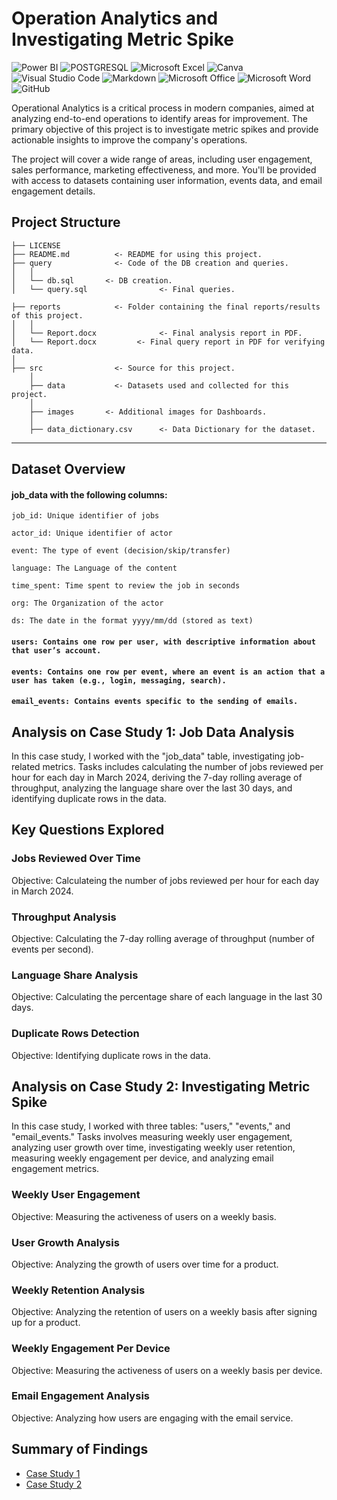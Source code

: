 # Operation Analytics and Investigating Metric Spike
![Power BI](https://img.shields.io/badge/power_bi-F2C811?style=for-the-badge&logo=powerbi&logoColor=black)
![POSTGRESQL](https://img.shields.io/badge/PostgreSQL-4169E1.svg?style=for-the-badge&logo=PostgreSQL&logoColor=white)
![Microsoft Excel](https://img.shields.io/badge/Microsoft_Excel-217346?style=for-the-badge&logo=microsoft-excel&logoColor=white)
![Canva](https://img.shields.io/badge/Canva-%2300C4CC.svg?style=for-the-badge&logo=Canva&logoColor=white)
![Visual Studio Code](https://img.shields.io/badge/Visual%20Studio%20Code-0078d7.svg?style=for-the-badge&logo=visual-studio-code&logoColor=white)
![Markdown](https://img.shields.io/badge/markdown-%23000000.svg?style=for-the-badge&logo=markdown&logoColor=white)
![Microsoft Office](https://img.shields.io/badge/Microsoft_Office-D83B01?style=for-the-badge&logo=microsoft-office&logoColor=white)
![Microsoft Word](https://img.shields.io/badge/Microsoft_Word-2B579A?style=for-the-badge&logo=microsoft-word&logoColor=white)
![GitHub](https://img.shields.io/badge/github-%23121011.svg?style=for-the-badge&logo=github&logoColor=white)


Operational Analytics is a critical process in modern companies, aimed at analyzing end-to-end operations to identify areas for improvement. The primary objective of this project is to investigate metric spikes and provide actionable insights to improve the company's operations. 

The project will cover a wide range of areas, including user engagement, sales performance, marketing effectiveness, and more. You'll be provided with access to datasets containing user information, events data, and email engagement details.


## Project Structure

    ├── LICENSE
    ├── README.md          <- README for using this project.
    ├── query              <- Code of the DB creation and queries.
    │   │
    │   └── db.sql       <- DB creation.
    │   └── query.sql                <- Final queries.

    ├── reports            <- Folder containing the final reports/results of this project.
    │   │
    │   └── Report.docx              <- Final analysis report in PDF.
    │   └── Report.docx         <- Final query report in PDF for verifying data.
    │   
    ├── src                <- Source for this project.
        │
        ├── data           <- Datasets used and collected for this project.
        │   
        ├── images       <- Additional images for Dashboards.
        │
        ├── data_dictionary.csv      <- Data Dictionary for the dataset.

  
--------






## Dataset Overview
#### job_data with the following columns:
```job_id: Unique identifier of jobs``` 

```actor_id: Unique identifier of actor```

```event: The type of event (decision/skip/transfer)```

```language: The Language of the content```

```time_spent: Time spent to review the job in seconds```

```org: The Organization of the actor```

```ds: The date in the format yyyy/mm/dd (stored as text)```

#### ```users: Contains one row per user, with descriptive information about that user’s account.```

#### ```events: Contains one row per event, where an event is an action that a user has taken (e.g., login, messaging, search).```

#### ```email_events: Contains events specific to the sending of emails.```

## Analysis on Case Study 1: Job Data Analysis
In this case study, I worked with the "job_data" table, investigating job-related metrics.  Tasks includes calculating the number of jobs reviewed per hour for each day in March 2024, deriving the 7-day rolling average of throughput, analyzing the language share over the last 30 days, and identifying duplicate rows in the data.
## Key Questions Explored

### Jobs Reviewed Over Time
Objective: Calculateing the number of jobs reviewed per hour for each day in March 2024.
### Throughput Analysis
Objective: Calculating the 7-day rolling average of throughput (number of events per second).
### Language Share Analysis
Objective: Calculating the percentage share of each language in the last 30 days.
### Duplicate Rows Detection
Objective: Identifying duplicate rows in the data.

## Analysis on Case Study 2: Investigating Metric Spike
In this case study, I worked with three tables: "users," "events," and "email_events." Tasks involves measuring weekly user engagement, analyzing user growth over time, investigating weekly user retention, measuring weekly engagement per device, and analyzing email engagement metrics.

### Weekly User Engagement
Objective: Measuring the activeness of users on a weekly basis.

### User Growth Analysis
Objective: Analyzing the growth of users over time for a product.

### Weekly Retention Analysis
Objective: Analyzing the retention of users on a weekly basis after signing up for a product.

### Weekly Engagement Per Device
Objective: Measuring the activeness of users on a weekly basis per device.

### Email Engagement Analysis
Objective: Analyzing how users are engaging with the email service.





## Summary of Findings
- [Case Study 1](https://github.com/SIBASHISHH/Operation-Analytics-and-Investing-Metric-Spike/blob/main/Case_1.docx)
- [Case Study 2](https://github.com/SIBASHISHH/Operation-Analytics-and-Investing-Metric-Spike/blob/main/Case_2.docx)


















































































































































